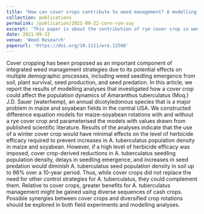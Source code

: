 ```yaml
---
title: "How can cover crops contribute to weed management? A modelling approach illustrated with rye (Secale cereale) and Amaranthus tuberculatus "
collection: publications
permalink: /publication/2021-09-22-corn-rye-soy
excerpt: 'This paper is about the contribution of rye cover crop in weed control in corn soybean system.'
date: 2021-09-22
venue: 'Weed Research'
paperurl: 'https://doi.org/10.1111/wre.12508'
---
```

Cover cropping has been proposed as an important component of integrated weed management strategies due to its potential effects on multiple demographic processes, including weed seedling emergence from soil, plant survival, seed production, and seed predation. In this article, we report the results of modelling analyses that investigated how a cover crop could affect the population dynamics of Amaranthus tuberculatus (Moq.) J.D. Sauer (waterhemp), an annual dicotyledonous species that is a major problem in maize and soyabean fields in the central USA. We constructed difference equation models for maize–soyabean rotations with and without a rye cover crop and parameterised the models with values drawn from published scientific literature. Results of the analyses indicate that the use of a winter cover crop would have minimal effects on the level of herbicide efficacy required to prevent increases in A. tuberculatus population density in maize and soyabean. However, if a high level of herbicide efficacy was imposed, cover crop-derived reductions in A. tuberculatus seedling population density, delays in seedling emergence, and increases in seed predation would diminish A. tuberculatus seed population density in soil up to 96% over a 10-year period. Thus, while cover crops did not replace the need for other control strategies for A. tuberculatus, they could complement them. Relative to cover crops, greater benefits for A. tuberculatus management might be gained using diverse sequences of cash crops. Possible synergies between cover crops and diversified crop rotations should be explored in both field experiments and modelling analyses.
